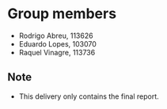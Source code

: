 # Group members
- Rodrigo Abreu, 113626
- Eduardo Lopes, 103070
- Raquel Vinagre, 113736


## Note
- This delivery only contains the final report.
